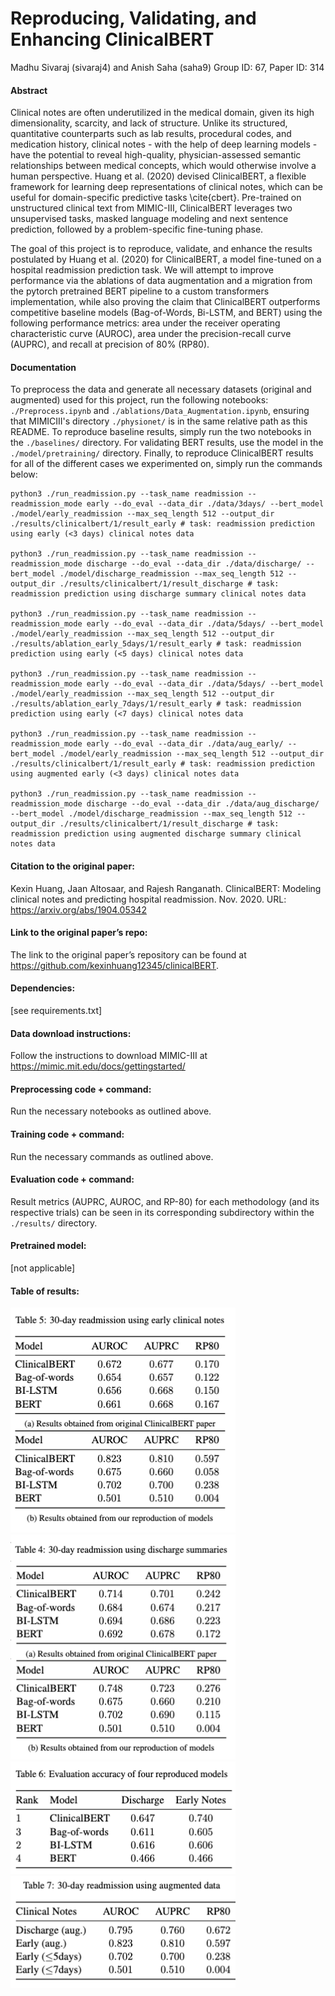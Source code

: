 # Reproducing, Validating, and Enhancing ClinicalBERT 
Madhu Sivaraj (sivaraj4) and Anish Saha (saha9)
Group ID: 67, Paper ID: 314

#### Abstract
Clinical notes are often underutilized in the medical domain, given its high dimensionality, scarcity, and lack of structure. Unlike its structured, quantitative counterparts such as lab results, procedural codes, and medication history, clinical notes - with the help of deep learning models - have the potential to reveal high-quality, physician-assessed semantic relationships between medical concepts, which would otherwise involve a human perspective. Huang et al. (2020) devised ClinicalBERT, a flexible framework for learning deep representations of clinical notes, which can be useful for domain-specific predictive tasks \cite{cbert}. Pre-trained on unstructured clinical text from MIMIC-III, ClinicalBERT leverages two unsupervised tasks, masked language modeling and next sentence prediction, followed by a problem-specific fine-tuning phase.

The goal of this project is to reproduce, validate, and enhance the results postulated by Huang et al. (2020) for ClinicalBERT, a model fine-tuned on a hospital readmission prediction task. We will attempt to improve performance via the ablations of data augmentation and a migration from the pytorch pretrained BERT pipeline to a custom transformers implementation, while also proving the claim that ClinicalBERT outperforms competitive baseline models (Bag-of-Words, Bi-LSTM, and BERT) using the following performance metrics:  area under the receiver operating characteristic curve (AUROC), area under the precision-recall curve (AUPRC), and recall at precision of 80\% (RP80).

#### Documentation
To preprocess the data and generate all necessary datasets (original and augmented) used for this project, run the following notebooks: ```./Preprocess.ipynb``` and ```./ablations/Data_Augmentation.ipynb```, ensuring that MIMICIII's directory ```./physionet/``` is in the same relative path as this README. To reproduce baseline results, simply run the two notebooks in the ```./baselines/``` directory. For validating BERT results, use the model in the ```./model/pretraining/``` directory. Finally, to reproduce ClinicalBERT results for all of the different cases we experimented on, simply run the commands below:

```
python3 ./run_readmission.py --task_name readmission --readmission_mode early --do_eval --data_dir ./data/3days/ --bert_model ./model/early_readmission --max_seq_length 512 --output_dir ./results/clinicalbert/1/result_early # task: readmission prediction using early (<3 days) clinical notes data

python3 ./run_readmission.py --task_name readmission --readmission_mode discharge --do_eval --data_dir ./data/discharge/ --bert_model ./model/discharge_readmission --max_seq_length 512 --output_dir ./results/clinicalbert/1/result_discharge # task: readmission prediction using discharge summary clinical notes data

python3 ./run_readmission.py --task_name readmission --readmission_mode early --do_eval --data_dir ./data/5days/ --bert_model ./model/early_readmission --max_seq_length 512 --output_dir ./results/ablation_early_5days/1/result_early # task: readmission prediction using early (<5 days) clinical notes data

python3 ./run_readmission.py --task_name readmission --readmission_mode early --do_eval --data_dir ./data/5days/ --bert_model ./model/early_readmission --max_seq_length 512 --output_dir ./results/ablation_early_7days/1/result_early # task: readmission prediction using early (<7 days) clinical notes data

python3 ./run_readmission.py --task_name readmission --readmission_mode early --do_eval --data_dir ./data/aug_early/ --bert_model ./model/early_readmission --max_seq_length 512 --output_dir ./results/clinicalbert/1/result_early # task: readmission prediction using augmented early (<3 days) clinical notes data

python3 ./run_readmission.py --task_name readmission --readmission_mode discharge --do_eval --data_dir ./data/aug_discharge/ --bert_model ./model/discharge_readmission --max_seq_length 512 --output_dir ./results/clinicalbert/1/result_discharge # task: readmission prediction using augmented discharge summary clinical notes data
```

#### Citation to the original paper: 
Kexin Huang, Jaan Altosaar, and Rajesh
Ranganath. ClinicalBERT: Modeling clinical
notes and predicting hospital readmission.
Nov. 2020. URL: https://arxiv.org/abs/1904.05342

#### Link to the original paper’s repo: 
The link to the original paper’s repository can be found at https://github.com/kexinhuang12345/clinicalBERT.

#### Dependencies:
[see requirements.txt]

#### Data download instructions:
Follow the instructions to download MIMIC-III at https://mimic.mit.edu/docs/gettingstarted/

#### Preprocessing code + command: 
Run the necessary notebooks as outlined above.

#### Training code + command:
Run the necessary commands as outlined above.

#### Evaluation code + command:
Result metrics (AUPRC, AUROC, and RP-80) for each methodology (and its respective trials) can be seen in its corresponding subdirectory within the ```./results/``` directory.

#### Pretrained model:
[not applicable]

#### Table of results:
![](./documents/early.png)
![](./documents/discharge.png)
![](./documents/accuracy.png)
![](./documents/augmentation.png)

